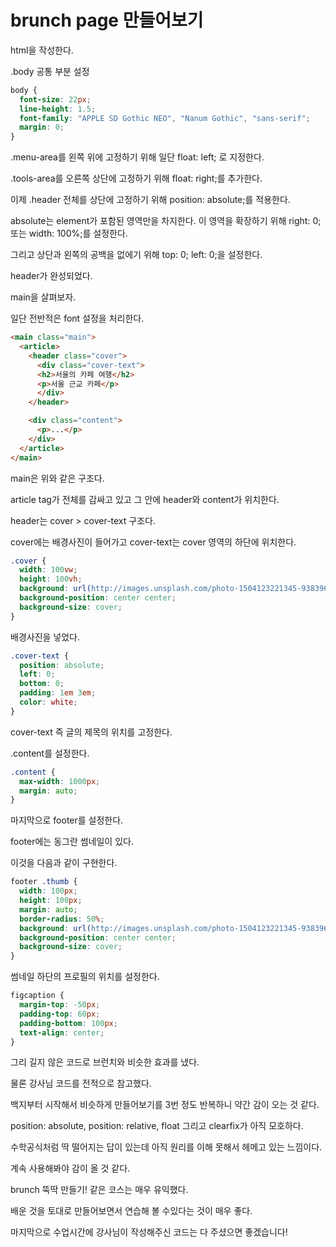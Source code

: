 # brunch page 만들어보기

html을 작성한다.

.body 공통 부분 설정

```css
body {
  font-size: 22px;
  line-height: 1.5;
  font-family: "APPLE SD Gothic NEO", "Nanum Gothic", "sans-serif";
  margin: 0;
}
```

.menu-area를 왼쪽 위에 고정하기 위해 일단 float: left; 로 지정한다.

.tools-area를 오른쪽 상단에 고정하기 위해 float: right;를 추가한다.

이제 .header 전체를 상단에 고정하기 위해 position: absolute;를 적용한다.

absolute는 element가 포함된 영역만을 차지한다. 이 영역을 확장하기 위해 right: 0; 또는 width: 100%;를 설정한다.

그리고 상단과 왼쪽의 공백을 없에기 위해 top: 0; left: 0;을 설정한다.

header가 완성되었다.

main을 살펴보자.

일단 전반적은 font 설정을 처리한다.

```html
<main class="main">
  <article>
    <header class="cover">
      <div class="cover-text">
      <h2>서울의 카페 여행</h2>
      <p>서울 근교 카페</p>
      </div>
    </header>

    <div class="content">
      <p>...</p>
    </div>
  </article>
</main>
```

main은 위와 같은 구조다.

article tag가 전체를 감싸고 있고 그 안에 header와 content가 위치한다. 

header는 cover > cover-text 구조다.

cover에는 배경사진이 들어가고 cover-text는 cover 영역의 하단에 위치한다.

```css
.cover {
  width: 100vw;
  height: 100vh;
  background: url(http://images.unsplash.com/photo-1504123221345-938396029ff2);
  background-position: center center;
  background-size: cover;
}
```

배경사진을 넣었다.

```css
.cover-text {
  position: absolute;
  left: 0;
  bottom: 0;
  padding: 1em 3em;
  color: white;
}
```

cover-text 즉 글의 제목의 위치를 고정한다.


.content를 설정한다.

```css
.content {
  max-width: 1000px;
  margin: auto;
}
```

마지막으로 footer를 설정한다.

footer에는 동그란 썸네일이 있다.

이것을 다음과  같이 구현한다.

```css
footer .thumb {
  width: 100px;
  height: 100px;
  margin: auto;
  border-radius: 50%;
  background: url(http://images.unsplash.com/photo-1504123221345-938396029ff2);
  background-position: center center;
  background-size: cover;
}
```

썸네일 하단의 프로필의 위치를 설정한다. 

```css
figcaption {
  margin-top: -50px;
  padding-top: 60px;
  padding-bottom: 100px;
  text-align: center;
}
```

그리 길지 않은 코드로 브런치와 비슷한 효과를 냈다.

물론 강사님 코드를 전적으로 참고했다.

백지부터 시작해서 비슷하게 만들어보기를 3번 정도 반복하니 약간 감이 오는 것 같다.

position: absolute, position: relative, float 그리고 clearfix가 아직 모호하다.

수학공식처럼 딱 떨어지는 답이 있는데 아직 원리를 이해 못해서 헤메고 있는 느낌이다.

계속 사용해봐야 감이 올 것 같다.

brunch 뚝딱 만들기! 같은 코스는 매우 유익했다.

배운 것을 토대로 만들어보면서 연습해 볼 수있다는 것이 매우 좋다.

마지막으로 수업시간에 강사님이 작성해주신 코드는 다 주셨으면 좋겠습니다!